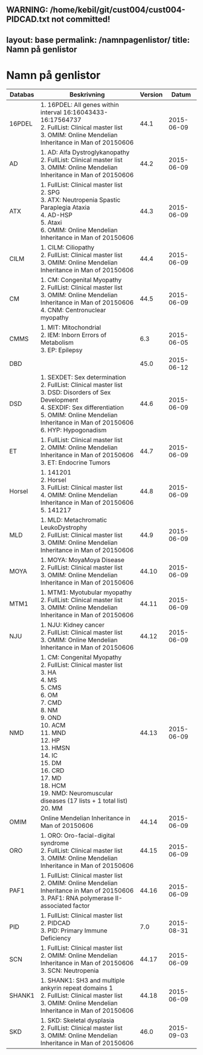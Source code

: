 WARNING: /home/kebil/git/cust004/cust004-PIDCAD.txt not committed!
---
layout: base
permalink: /namnpagenlistor/
title: Namn på genlistor
---

# Namn på genlistor

|Databas|Beskrivning|Version|Datum|
|---|---|---|---|
|16PDEL|1. 16PDEL: All genes within interval 16:16043433-16:17564737<br />2. FullList: Clinical master list<br />3. OMIM: Online Mendelian Inheritance in Man of 20150606<br />|44.1|2015-06-09|
|AD|1. AD: Alfa Dystroglykanopathy<br />2. FullList: Clinical master list<br />3. OMIM: Online Mendelian Inheritance in Man of 20150606<br />|44.2|2015-06-09|
|ATX|1. FullList: Clinical master list<br />2. SPG<br />3. ATX: Neutropenia Spastic Paraplegia Ataxia<br />4. AD-HSP<br />5. Ataxi<br />6. OMIM: Online Mendelian Inheritance in Man of 20150606<br />|44.3|2015-06-09|
|CILM|1. CILM: Ciliopathy<br />2. FullList: Clinical master list<br />3. OMIM: Online Mendelian Inheritance in Man of 20150606<br />|44.4|2015-06-09|
|CM|1. CM: Congenital Myopathy<br />2. FullList: Clinical master list<br />3. OMIM: Online Mendelian Inheritance in Man of 20150606<br />4. CNM: Centronuclear myopathy<br />|44.5|2015-06-09|
|CMMS|1. MIT: Mitochondrial<br />2. IEM: Inborn Errors of Metabolism<br />3. EP: Epilepsy<br />|6.3|2015-06-05|
|DBD||45.0|2015-06-12|
|DSD|1. SEXDET: Sex determination<br />2. FullList: Clinical master list<br />3. DSD: Disorders of Sex Development<br />4. SEXDIF: Sex differentiation<br />5. OMIM: Online Mendelian Inheritance in Man of 20150606<br />6. HYP: Hypogonadism<br />|44.6|2015-06-09|
|ET|1. FullList: Clinical master list<br />2. OMIM: Online Mendelian Inheritance in Man of 20150606<br />3. ET: Endocrine Tumors<br />|44.7|2015-06-09|
|Horsel|1. 141201<br />2. Horsel<br />3. FullList: Clinical master list<br />4. OMIM: Online Mendelian Inheritance in Man of 20150606<br />5. 141217<br />|44.8|2015-06-09|
|MLD|1. MLD: Metachromatic LeukoDystrophy<br />2. FullList: Clinical master list<br />3. OMIM: Online Mendelian Inheritance in Man of 20150606<br />|44.9|2015-06-09|
|MOYA|1. MOYA: MoyaMoya Disease<br />2. FullList: Clinical master list<br />3. OMIM: Online Mendelian Inheritance in Man of 20150606<br />|44.10|2015-06-09|
|MTM1|1. MTM1: Myotubular myopathy<br />2. FullList: Clinical master list<br />3. OMIM: Online Mendelian Inheritance in Man of 20150606<br />|44.11|2015-06-09|
|NJU|1. NJU: Kidney cancer<br />2. FullList: Clinical master list<br />3. OMIM: Online Mendelian Inheritance in Man of 20150606<br />|44.12|2015-06-09|
|NMD|1. CM: Congenital Myopathy<br />2. FullList: Clinical master list<br />3. HA<br />4. MS<br />5. CMS<br />6. OM<br />7. CMD<br />8. NM<br />9. OND<br />10. ACM<br />11. MND<br />12. HP<br />13. HMSN<br />14. IC<br />15. DM<br />16. CRD<br />17. MD<br />18. HCM<br />19. NMD: Neuromuscular diseases (17 lists + 1 total list)<br />20. MM<br />|44.13|2015-06-09|
|OMIM|Online Mendelian Inheritance in Man of 20150606|44.14|2015-06-09|
|ORO|1. ORO: Oro-facial-digital syndrome<br />2. FullList: Clinical master list<br />3. OMIM: Online Mendelian Inheritance in Man of 20150606<br />|44.15|2015-06-09|
|PAF1|1. FullList: Clinical master list<br />2. OMIM: Online Mendelian Inheritance in Man of 20150606<br />3. PAF1: RNA polymerase II-associated factor<br />|44.16|2015-06-09|
|PID|1. FullList: Clinical master list<br />2. PIDCAD<br />3. PID: Primary Immune Deficiency<br />|7.0|2015-08-31|
|SCN|1. FullList: Clinical master list<br />2. OMIM: Online Mendelian Inheritance in Man of 20150606<br />3. SCN: Neutropenia<br />|44.17|2015-06-09|
|SHANK1|1. SHANK1: SH3 and multiple ankyrin repeat domains 1<br />2. FullList: Clinical master list<br />3. OMIM: Online Mendelian Inheritance in Man of 20150606<br />|44.18|2015-06-09|
|SKD|1. SKD: Skeletal dysplasia<br />2. FullList: Clinical master list<br />3. OMIM: Online Mendelian Inheritance in Man of 20150606<br />|46.0|2015-09-03|

